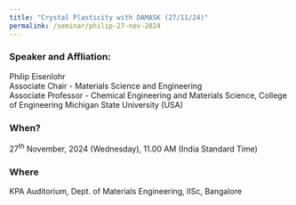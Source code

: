 ```yaml
---
title: "Crystal Plasticity with DAMASK (27/11/24)"
permalink: /seminar/philip-27-nov-2024
---
```

### Speaker and Affliation:
Philip Eisenlohr<br>
Associate Chair - Materials Science and Engineering<br>
Associate Professor - Chemical Engineering and Materials Science, College of Engineering
Michigan State University (USA) 

### When?
27<sup>th</sup> November, 2024 (Wednesday), 11.00 AM (India Standard Time)

### Where
KPA Auditorium, Dept. of Materials Engineering, IISc, Bangalore

